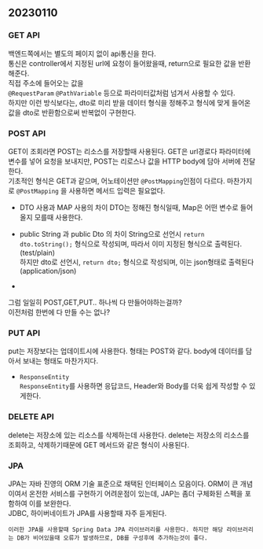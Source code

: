 ## 20230110

### GET API

백엔드쪽에서는 별도의 페이지 없이 api통신을 한다.  
통신은 controller에서 지정된 url에 요청이 들어왔을때, return으로 필요한 값을 반환해준다.  
직접 주소에 들어오는 값을  
`@RequestParam` `@PathVariable` 등으로 파라미터값처럼 넘겨서 사용할 수 있다.  
하지만 이런 방식보다는, dto로 미리 받을 데이터 형식을 정해주고 형식에 맞게 들어온 값을 dto로 반환함으로써 반복없이 구현한다.  

### POST API

GET이 조회라면 POST는 리소스를 저장할때 사용된다. GET은 url경로다 파라미터에 변수를 넣어 요청을 보내지만, POST는 리로스나 값을 HTTP body에 담아 서버에 전달한다.  
기초적인 형식은 GET과 같으며, 어노테이션만 `@PostMapping`인점이 다르다. 마찬가지로 `@PostMapping` 을 사용하면 메서드 입력은 필요없다.  

+ DTO 사용과 MAP 사용의 차이
DTO는 정해진 형식일때, Map은 어떤 변수로 들어올지 모를때 사용한다.

+ public String 과 public Dto 의 차이
String으로 선언시 `return dto.toString();` 형식으로 작성되며, 따라서 이미 지정된 형식으로 출력된다.(test/plain)  
하지만 dto로 선언시, `return dto;` 형식으로 작성되며, 이는 json형태로 출력된다(application/json)   

+
그럼 일일히 POST,GET,PUT.. 하나씩 다 만들어야하는걸까?  
이전처럼 한번에 다 만들 수는 없나?

### PUT API

put는 저장보다는 업데이트시에 사용한다. 형태는 POST와 같다. body에 데이터를 담아서 보내는 형태도 마찬가지다.  

+ `ResponseEntity`  
`ResponseEntity`를 사용하면 응답코드, Header와 Body를 더욱 쉽게 작성할 수 있게한다.  

### DELETE API

delete는 저장소에 있는 리소스를 삭제하는데 사용한다. delete는 저장소의 리소스를 조회하고, 삭제하기때문에 GET 메서드와 같은 형식이 사용된다.  


### JPA

JPA는 자바 진영의 ORM 기술 표준으로 채택된 인터페이스 모음이다. ORM이 큰 개념이여서 온전한 서비스를 구현하기 어려운점이 있는데, JAP는 좀더 구체화된 스펙을 포함하여 이를 보완한다.  
JDBC, 하이버네이트가 JPA를 사용할때 자주 듣게된다. 
``` 
이러한 JPA를 사용할때 Spring Data JPA 라이브러리를 사용한다. 하지만 해당 라이브러리는 DB가 비어있을때 오류가 발생하므로, DB를 구성후에 추가하는것이 좋다.
```

